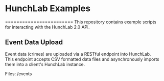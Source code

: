 # HunchLab Examples
========================
This repository contains example scripts for interacting with the HunchLab 2.0 API.

## Event Data Upload
Event data (crimes) are uploaded via a RESTful endpoint into HunchLab.  This endpoint accepts CSV formatted data files and asynchronously imports them into a client's HunchLab instance.

Files: /events
